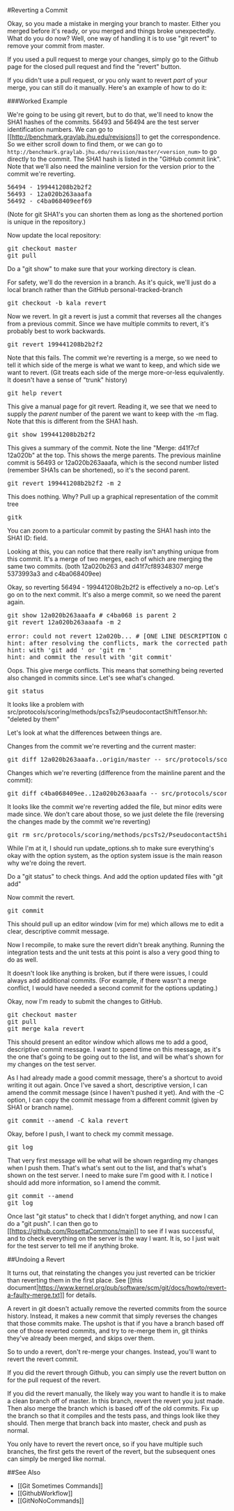 #Reverting a Commit

Okay, so you made a mistake in merging your branch to master. Either you merged before it's ready, or you merged and things broke unexpectedly. What do you do now? Well, one way of handling it is to use "git revert" to remove your commit from master. 

If you used a pull request to merge your changes, simply go to the Github page for the closed pull request and find the "revert" button.

If you didn't use a pull request, or you only want to revert *part* of your merge, you can still do it manually. Here's an example of how to do it:

###Worked Example

We're going to be using git revert, but to do that, we'll need to know the SHA1 hashes of the commits. 56493 and 56494 are the test server identification numbers. We can go to  [[http://benchmark.graylab.jhu.edu/revisions]] to get the correspondence. So we either scroll down to find them, or we can go to `http://benchmark.graylab.jhu.edu/revision/master/<version_num>` to go directly to the commit. The SHA1 hash is listed in the "GitHub commit link". Note that we'll also need the mainline version for the version prior to the commit we're reverting.

<pre>
56494 - 199441208b2b2f2
56493 - 12a020b263aaafa
56492 - c4ba068409eef69
</pre>

(Note for git SHA1's you can shorten them as long as the shortened portion is unique in the repository.)

Now update the local repository:

<pre>
git checkout master
git pull
</pre>

Do a "git show" to make sure that your working directory is clean.

For safety, we'll do the reversion in a branch. As it's quick, we'll just do a local branch rather than the GitHub personal-tracked-branch

<pre>
git checkout -b kala_revert
</pre>

Now we revert. In git a revert is just a commit that reverses all the changes from a previous commit. Since we have multiple commits to revert, it's probably best to work backwards.

<pre>
git revert 199441208b2b2f2
</pre>

Note that this fails. The commit we're reverting is a merge, so we need to tell it which side of the merge is what we want to keep, and which side we want to revert. (Git treats each side of the merge more-or-less equivalently. It doesn't have a sense of "trunk" history)

<pre>
git help revert  
</pre>

This give a manual page for git revert. Reading it, we see that we need to supply the *parent* number of the parent we want to keep with the -m flag. Note that this is different from the SHA1 hash.

<pre>
git show 199441208b2b2f2
</pre>

This gives a summary of the commit. Note the line "Merge: d41f7cf 12a020b" at the top. This shows the merge parents. The previous mainline commit is 56493 or 12a020b263aaafa, which is the second number listed (remember SHA1s can be shortened), so it's the second parent.

<pre>
git revert 199441208b2b2f2 -m 2
</pre>

This does nothing. Why? Pull up a graphical representation of the commit tree

<pre>
gitk
</pre>

You can zoom to a particular commit by pasting the SHA1 hash into the SHA1 ID: field.

Looking at this, you can notice that there really isn't anything unique from this commit. It's a merge of two merges, each of which are merging the same two commits.  (both 12a020b263 and d41f7cf89348307 merge 5373993a3 and c4ba068409ee)

Okay, so reverting 56494 - 199441208b2b2f2 is effectively a no-op. Let's go on to the next commit. It's also a merge commit, so we need the parent again.

<pre>
git show 12a020b263aaafa # c4ba068 is parent 2
git revert 12a020b263aaafa -m 2

error: could not revert 12a020b... # [ONE LINE DESCRIPTION OF CHANGE]
hint: after resolving the conflicts, mark the corrected paths
hint: with 'git add <paths>' or 'git rm <paths>'
hint: and commit the result with 'git commit'
</pre>

Oops. This give merge conflicts. This means that something being reverted also changed in commits since. Let's see what's changed.

<pre>
git status
</pre>

It looks like a problem with src/protocols/scoring/methods/pcsTs2/PseudocontactShiftTensor.hh: "deleted by them"

Let's look at what the differences between things are.

Changes from the commit we're reverting and the current master:

<pre>
git diff 12a020b263aaafa..origin/master -- src/protocols/scoring/methods/pcsTs2/PseudocontactShiftTensor.hh
</pre>

Changes which we're reverting (difference from the mainline parent and the commit):

<pre>
git diff c4ba068409ee..12a020b263aaafa -- src/protocols/scoring/methods/pcsTs2/PseudocontactShiftTensor.hh
</pre>

It looks like the commit we're reverting added the file, but minor edits were made since. We don't care about those, so we just delete the file (reversing the changes made by the commit we're reverting)

<pre>
git rm src/protocols/scoring/methods/pcsTs2/PseudocontactShiftTensor.hh
</pre>

While I'm at it, I should run update_options.sh to make sure everything's okay with the option system, as the option system issue is the main reason why we're doing the revert.

Do a "git status" to check things. And add the option updated files with "git add"

Now commit the revert.

<pre>
git commit
</pre>

This should pull up an editor window  (vim for me) which allows me to edit a clear, descriptive commit message.

Now I recompile, to make sure the revert didn't break anything. Running the integration tests and the unit tests at this point is also a very good thing to do as well.

It doesn't look like anything is broken, but if there were issues, I could always add additional commits. (For example, if there wasn't a merge conflict, I would have needed a second commit for the options updating.)

Okay, now I'm ready to submit the changes to GitHub.

<pre>
git checkout master
git pull
git merge kala_revert
</pre>

This should present an editor window which allows me to add a good, descriptive commit message. I want to spend time on this message, as it's the one that's going to be going out to the list, and will be what's shown for my changes on the test server.

As I had already made a good commit message, there's a shortcut to avoid writing it out again. Once I've saved a short, descriptive version, I can amend the commit message (since I haven't pushed it yet). And with the -C option, I can copy the commit message from a different commit (given by SHA1 or branch name).

<pre>
git commit --amend -C kala_revert
</pre>

Okay, before I push, I want to check my commit message.

<pre>
git log
</pre>

That very first message will be what will be shown regarding my changes when I push them. That's what's sent out to the list, and that's what's shown on the test server. I need to make sure I'm good with it. I notice I should add more information, so I amend the commit.

<pre>
git commit --amend
git log
</pre>

Once last "git status" to check that I didn't forget anything, and now I can do a "git push". I can then go to [[https://github.com/RosettaCommons/main]] to see if I was successful, and to check everything on the server is the way I want. It is, so I just wait for the test server to tell me if anything broke.

##Undoing a Revert

It turns out, that reinstating the changes you just reverted can be trickier than reverting them in the first place. See [[this document|https://www.kernel.org/pub/software/scm/git/docs/howto/revert-a-faulty-merge.txt]] for details.

A revert in git doesn't actually remove the reverted commits from the source history. Instead, it makes a new commit that simply reverses the changes that those commits make. The upshot is that if you have a branch based off one of those reverted commits, and try to re-merge them in, git thinks they've already been merged, and skips over them.

So to undo a revert, don't re-merge your changes. Instead, you'll want to revert the revert commit. 

If you did the revert through Github, you can simply use the revert button on for the pull request of the revert.

If you did the revert manually, the likely way you want to handle it is to make a clean branch off of master. In this branch, revert the revert you just made. Then also merge the branch which is based off of the old commits. Fix up the branch so that it compiles and the tests pass, and things look like they should. Then merge that branch back into master, check and push as normal.

You only have to revert the revert once, so if you have multiple such branches, the first gets the revert of the revert, but the subsequent ones can simply be merged like normal.

##See Also

* [[Git Sometimes Commands]]
* [[GithubWorkflow]]
* [[GitNoNoCommands]]